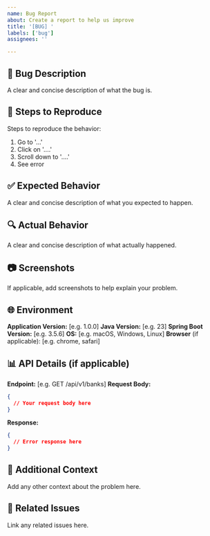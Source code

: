 ```yaml
---
name: Bug Report
about: Create a report to help us improve
title: '[BUG] '
labels: ['bug']
assignees: ''

---
```


## 🐛 Bug Description
A clear and concise description of what the bug is.

## 🔄 Steps to Reproduce
Steps to reproduce the behavior:
1. Go to '...'
2. Click on '....'
3. Scroll down to '....'
4. See error

## ✅ Expected Behavior
A clear and concise description of what you expected to happen.

## 🔍 Actual Behavior
A clear and concise description of what actually happened.

## 📷 Screenshots
If applicable, add screenshots to help explain your problem.

## 🌐 Environment
**Application Version:** [e.g. 1.0.0]
**Java Version:** [e.g. 23]
**Spring Boot Version:** [e.g. 3.5.6]
**OS:** [e.g. macOS, Windows, Linux]
**Browser** (if applicable): [e.g. chrome, safari]

## 📊 API Details (if applicable)
**Endpoint:** [e.g. GET /api/v1/banks]
**Request Body:** 
```json
{
  // Your request body here
}
```

**Response:**
```json
{
  // Error response here
}
```

## 📝 Additional Context
Add any other context about the problem here.

## 🔗 Related Issues
Link any related issues here.
